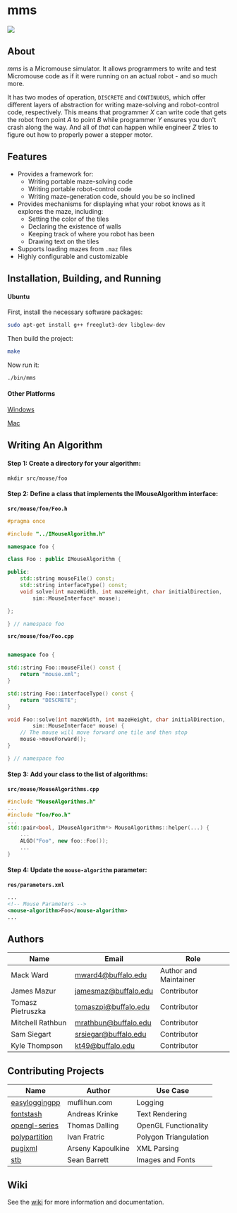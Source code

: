 # mms

![](https://raw.githubusercontent.com/wiki/mackorone/mms/logo.png)

## About

*mms* is a Micromouse simulator. It allows programmers to write and test
Micromouse code as if it were running on an actual robot - and so much more.

It has two modes of operation, `DISCRETE` and `CONTINUOUS`, which offer
different layers of abstraction for writing maze-solving and robot-control
code, respectively. This means that programmer *X* can write code that gets the
robot from point *A* to point *B* while programmer *Y* ensures you don't crash
along the way. And all of *that* can happen while engineer *Z* tries to figure
out how to properly power a stepper motor.

## Features

* Provides a framework for:
    * Writing portable maze-solving code
    * Writing portable robot-control code
    * Writing maze-generation code, should you be so inclined
* Provides mechanisms for displaying what your robot knows as it explores the maze, including:
    * Setting the color of the tiles
    * Declaring the existence of walls
    * Keeping track of where you robot has been
    * Drawing text on the tiles
* Supports loading mazes from `.maz` files
* Highly configurable and customizable

## Installation, Building, and Running

#### Ubuntu

First, install the necessary software packages:
```bash
sudo apt-get install g++ freeglut3-dev libglew-dev
```
Then build the project:
```bash
make
```
Now run it:
```bash
./bin/mms
```

#### Other Platforms

[Windows](https://www.github.com/mackorone/mms/wiki/Windows)

[Mac](https://www.github.com/mackorone/mms/wiki/Mac)

## Writing An Algorithm

#### Step 1: Create a directory for your algorithm:

```
mkdir src/mouse/foo
```

#### Step 2: Define a class that implements the IMouseAlgorithm interface:

**`src/mouse/foo/Foo.h`**
```c++
#pragma once

#include "../IMouseAlgorithm.h"

namespace foo {

class Foo : public IMouseAlgorithm {

public:
    std::string mouseFile() const;
    std::string interfaceType() const;
    void solve(int mazeWidth, int mazeHeight, char initialDirection,
        sim::MouseInterface* mouse);

};

} // namespace foo
```

**`src/mouse/foo/Foo.cpp`**
```c++

namespace foo {

std::string Foo::mouseFile() const {
    return "mouse.xml";
}

std::string Foo::interfaceType() const {
    return "DISCRETE";
}

void Foo::solve(int mazeWidth, int mazeHeight, char initialDirection,
        sim::MouseInterface* mouse) {
    // The mouse will move forward one tile and then stop
    mouse->moveForward();
}

} // namespace foo
```

#### Step 3: Add your class to the list of algorithms:

**`src/mouse/MouseAlgorithms.cpp`**
```c++
#include "MouseAlgorithms.h"
...
#include "foo/Foo.h"
...
std::pair<bool, IMouseAlgorithm*> MouseAlgorithms::helper(...) {
    ...
    ALGO("Foo", new foo::Foo());
    ...
}
```


#### Step 4: Update the `mouse-algorithm` parameter:

**`res/parameters.xml`**
```xml
...
<!-- Mouse Parameters -->
<mouse-algorithm>Foo</mouse-algorithm>
...
```

## Authors

| Name              | Email                | Role                  |
|-------------------|----------------------|-----------------------|
| Mack Ward         | mward4@buffalo.edu   | Author and Maintainer |
| James Mazur       | jamesmaz@buffalo.edu | Contributor           |
| Tomasz Pietruszka | tomaszpi@buffalo.edu | Contributor           |
| Mitchell Rathbun  | mrathbun@buffalo.edu | Contributor           |
| Sam Siegart       | srsiegar@buffalo.edu | Contributor           |
| Kyle Thompson     | kt49@buffalo.edu     | Contributor           |

## Contributing Projects

| Name                                                          | Author            | Use Case              |
|---------------------------------------------------------------|-------------------|-----------------------|
| [easyloggingpp](https://github.com/easylogging/easyloggingpp) | muflihun.com      | Logging               |
| [fontstash](https://github.com/akrinke/Font-Stash)            | Andreas Krinke    | Text Rendering        |
| [opengl-series](https://github.com/tomdalling/opengl-series)  | Thomas Dalling    | OpenGL Functionality  |
| [polypartition](https://github.com/ivanfratric/polypartition) | Ivan Fratric      | Polygon Triangulation |
| [pugixml](https://github.com/zeux/pugixml)                    | Arseny Kapoulkine | XML Parsing           |
| [stb](https://github.com/nothings/stb)                        | Sean Barrett      | Images and Fonts      |

## Wiki

See the [wiki](https://www.github.com/mackorone/mms/wiki) for more information and documentation.
